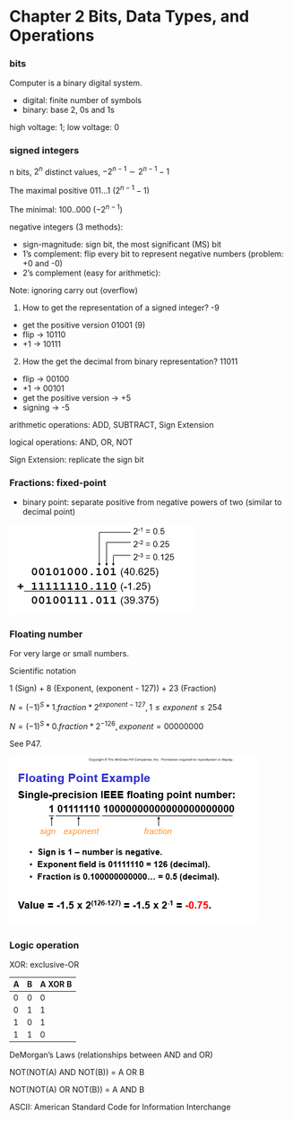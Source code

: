 # Chapter 2 Bits, Data Types, and Operations

### bits

Computer is a binary digital system.

- digital: finite number of symbols
- binary: base 2, 0s and 1s

high voltage: 1; low voltage: 0

### signed integers

n bits, $2^n$ distinct values, $-2^{n-1} \sim 2^{n-1}-1$

The maximal positive 011…1 ($2^{n-1}-1$)

The minimal: 100..000 ($-2^{n-1}$)

negative integers (3 methods):

- sign-magnitude: sign bit, the most significant (MS) bit
- 1’s complement: flip every bit to represent negative numbers (problem: +0 and -0)
- 2’s complement (easy for arithmetic):

Note: ignoring carry out (overflow)

1) How to get the representation of a signed integer? -9

- get the positive version 01001 (9)
- flip → 10110
- +1 → 10111

2) How the get the decimal from binary representation? 11011

- flip → 00100
- +1 → 00101
- get the positive version → +5
- signing → -5

arithmetic operations: ADD, SUBTRACT, Sign Extension

logical operations: AND, OR, NOT

Sign Extension: replicate the sign bit

### Fractions: fixed-point

- binary point: separate positive from negative powers of two (similar to decimal point)

![Untitled](Chapter%202%20Bits,%20Data%20Types,%20and%20Operations%200be9b87449d749b6ad9f42e4e3e3ca6f/Untitled.png)

### Floating number

For very large or small numbers.

Scientific notation

1 (Sign) + 8 (Exponent, (exponent - 127)) + 23 (Fraction)

$N = (-1)^S* 1.fraction * 2^{exponent - 127}, 1 \le exponent \le 254$

$N = (-1)^S * 0.fraction * 2^{-126}, exponent = 0000 0000$

See P47.

![Untitled](Chapter%202%20Bits,%20Data%20Types,%20and%20Operations%200be9b87449d749b6ad9f42e4e3e3ca6f/Untitled%201.png)

### Logic operation

XOR: exclusive-OR

| A | B | A XOR B |
| --- | --- | --- |
| 0 | 0 | 0 |
| 0 | 1 | 1 |
| 1 | 0 | 1 |
| 1 | 1 | 0 |

DeMorgan’s Laws (relationships between AND and OR)

NOT(NOT(A) AND NOT(B)) = A OR B

NOT(NOT(A) OR NOT(B)) = A AND B

ASCII: American Standard Code for Information Interchange